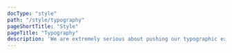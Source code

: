 ```yaml
---
docType: "style"
path: "/style/typography"
pageShortTitle: "Style"
pageTitle: "Typography"
description: 'We are extremely serious about pushing our typographic experience to next level'
---
```

